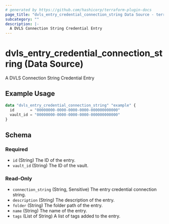 ```yaml
---
# generated by https://github.com/hashicorp/terraform-plugin-docs
page_title: "dvls_entry_credential_connection_string Data Source - terraform-provider-dvls"
subcategory: ""
description: |-
  A DVLS Connection String Credential Entry
---
```


# dvls_entry_credential_connection_string (Data Source)

A DVLS Connection String Credential Entry

## Example Usage

```terraform
data "dvls_entry_credential_connection_string" "example" {
  id       = "00000000-0000-0000-0000-000000000000"
  vault_id = "00000000-0000-0000-0000-000000000000"
}
```

<!-- schema generated by tfplugindocs -->
## Schema

### Required

- `id` (String) The ID of the entry.
- `vault_id` (String) The ID of the vault.

### Read-Only

- `connection_string` (String, Sensitive) The entry credential connection string.
- `description` (String) The description of the entry.
- `folder` (String) The folder path of the entry.
- `name` (String) The name of the entry.
- `tags` (List of String) A list of tags added to the entry.
